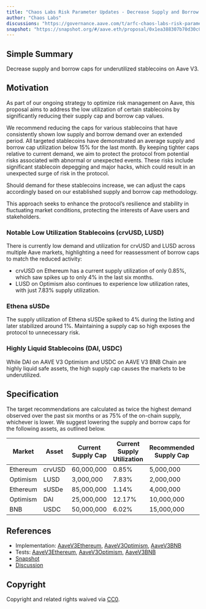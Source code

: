 ```yaml
---
title: "Chaos Labs Risk Parameter Updates - Decrease Supply and Borrow Caps on Aave V3 "
author: "Chaos Labs"
discussions: "https://governance.aave.com/t/arfc-chaos-labs-risk-parameter-updates-decrease-supply-and-borrow-caps-on-aave-v3-08-28-2024/18793"
snapshot: "https://snapshot.org/#/aave.eth/proposal/0x1ea388307b70d30c040f63e8a09d49276c5c8c9ef2fd809809f253654e5f5f06"
---
```


## Simple Summary

Decrease supply and borrow caps for underutilized stablecoins on Aave V3.

## Motivation

As part of our ongoing strategy to optimize risk management on Aave, this proposal aims to address the low utilization of certain stablecoins by significantly reducing their supply cap and borrow cap values.

We recommend reducing the caps for various stablecoins that have consistently shown low supply and borrow demand over an extended period. All targeted stablecoins have demonstrated an average supply and borrow cap utilization below 15% for the last month. By keeping tighter caps relative to current demand, we aim to protect the protocol from potential risks associated with abnormal or unexpected events. These risks include significant stablecoin depegging and major hacks, which could result in an unexpected surge of risk in the protocol.

Should demand for these stablecoins increase, we can adjust the caps accordingly based on our established supply and borrow cap methodology.

This approach seeks to enhance the protocol’s resilience and stability in fluctuating market conditions, protecting the interests of Aave users and stakeholders.

### Notable Low Utilization Stablecoins (crvUSD, LUSD)

There is currently low demand and utilization for crvUSD and LUSD across multiple Aave markets, highlighting a need for reassessment of borrow caps to match the reduced activity:

- crvUSD on Ethereum has a current supply utilization of only 0.85%, which saw spikes up to only 4% in the last six months.
- LUSD on Optimism also continues to experience low utilization rates, with just 7.83% supply utilization.

### Ethena sUSDe

The supply utilization of Ethena sUSDe spiked to 4% during the listing and later stabilized around 1%. Maintaining a supply cap so high exposes the protocol to unnecessary risk.

### Highly Liquid Stablecoins (DAI, USDC)

While DAI on AAVE V3 Optimism and USDC on AAVE V3 BNB Chain are highly liquid safe assets, the high supply cap causes the markets to be underutilized.

## Specification

The target recommendations are calculated as twice the highest demand observed over the past six months or as 75% of the on-chain supply, whichever is lower. We suggest lowering the supply and borrow caps for the following assets, as outlined below.

| Market   | Asset  | Current Supply Cap | Current Supply Utilization | Recommended Supply Cap | Current Borrow Cap | Current Borrow Utilization | Recommended Borrow Cap |
| -------- | ------ | ------------------ | -------------------------- | ---------------------- | ------------------ | -------------------------- | ---------------------- |
| Ethereum | crvUSD | 60,000,000         | 0.85%                      | 5,000,000              | 50,000,000         | 0.80%                      | 2,500,000              |
| Optimism | LUSD   | 3,000,000          | 7.83%                      | 2,000,000              | 1,210,000          | 11.33%                     | 500,000                |
| Ethereum | sUSDe  | 85,000,000         | 1.14%                      | 4,000,000              | -                  | -                          | -                      |
| Optimism | DAI    | 25,000,000         | 12.17%                     | 10,000,000             | 16,000,000         | 17.00%                     | 7,000,000              |
| BNB      | USDC   | 50,000,000         | 6.02%                      | 15,000,000             | 45,000,000         | 5.39%                      | 10,000,000             |

## References

- Implementation: [AaveV3Ethereum](https://github.com/bgd-labs/aave-proposals-v3/blob/9dbd107913e29000daa587dcb3ee48048c9bbeb5/src/20240906_Multi_ChaosLabsRiskParameterUpdatesDecreaseSupplyAndBorrowCapsOnAaveV3/AaveV3Ethereum_ChaosLabsRiskParameterUpdatesDecreaseSupplyAndBorrowCapsOnAaveV3_20240906.sol), [AaveV3Optimism](https://github.com/bgd-labs/aave-proposals-v3/blob/9dbd107913e29000daa587dcb3ee48048c9bbeb5/src/20240906_Multi_ChaosLabsRiskParameterUpdatesDecreaseSupplyAndBorrowCapsOnAaveV3/AaveV3Optimism_ChaosLabsRiskParameterUpdatesDecreaseSupplyAndBorrowCapsOnAaveV3_20240906.sol), [AaveV3BNB](https://github.com/bgd-labs/aave-proposals-v3/blob/9dbd107913e29000daa587dcb3ee48048c9bbeb5/src/20240906_Multi_ChaosLabsRiskParameterUpdatesDecreaseSupplyAndBorrowCapsOnAaveV3/AaveV3BNB_ChaosLabsRiskParameterUpdatesDecreaseSupplyAndBorrowCapsOnAaveV3_20240906.sol)
- Tests: [AaveV3Ethereum](https://github.com/bgd-labs/aave-proposals-v3/blob/9dbd107913e29000daa587dcb3ee48048c9bbeb5/src/20240906_Multi_ChaosLabsRiskParameterUpdatesDecreaseSupplyAndBorrowCapsOnAaveV3/AaveV3Ethereum_ChaosLabsRiskParameterUpdatesDecreaseSupplyAndBorrowCapsOnAaveV3_20240906.t.sol), [AaveV3Optimism](https://github.com/bgd-labs/aave-proposals-v3/blob/9dbd107913e29000daa587dcb3ee48048c9bbeb5/src/20240906_Multi_ChaosLabsRiskParameterUpdatesDecreaseSupplyAndBorrowCapsOnAaveV3/AaveV3Optimism_ChaosLabsRiskParameterUpdatesDecreaseSupplyAndBorrowCapsOnAaveV3_20240906.t.sol), [AaveV3BNB](https://github.com/bgd-labs/aave-proposals-v3/blob/9dbd107913e29000daa587dcb3ee48048c9bbeb5/src/20240906_Multi_ChaosLabsRiskParameterUpdatesDecreaseSupplyAndBorrowCapsOnAaveV3/AaveV3BNB_ChaosLabsRiskParameterUpdatesDecreaseSupplyAndBorrowCapsOnAaveV3_20240906.t.sol)
- [Snapshot](https://snapshot.org/#/aave.eth/proposal/0x1ea388307b70d30c040f63e8a09d49276c5c8c9ef2fd809809f253654e5f5f06)
- [Discussion](https://governance.aave.com/t/arfc-chaos-labs-risk-parameter-updates-decrease-supply-and-borrow-caps-on-aave-v3-08-28-2024/18793)

## Copyright

Copyright and related rights waived via [CC0](https://creativecommons.org/publicdomain/zero/1.0/).
